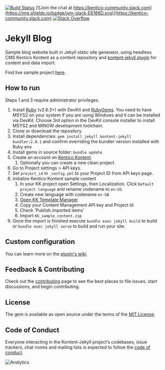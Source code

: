 [![Build Status](https://api.travis-ci.com/RadoslavK/kontent-jekyll-blog.svg?branch=master)](https://travis-ci.com/RadoslavK/kontent-jekyll-blog)
[![Join the chat at https://kentico-community.slack.com](https://img.shields.io/badge/join-slack-E6186D.svg)](https://kentico-community.slack.com)
[![Stack Overflow](https://img.shields.io/badge/Stack%20Overflow-ASK%20NOW-FE7A16.svg?logo=stackoverflow&logoColor=white)](https://stackoverflow.com/tags/kentico-kontent)

# Jekyll Blog

Sample blog website built in Jekyll static site generator, using headless CMS Kentico Kontent as a content repository and
[kontent-jekyll plugin](https://github.com/RadoslavK/kontent-jekyll) for content and data import. 

Find live sample project [here](https://radoslavk.github.io/kontent-jekyll-blog/en-US/posts).

## How to run

Steps 1 and 3 require administrator privileges.

1. Install [Ruby](https://www.ruby-lang.org/en/downloads/) (v2.6.3+) with DevKit and [RubyGems](https://rubygems.org/pages/download). You need to have MSYS2 on your system if you are using Windows and it can be installed via DevKit. Choose 3rd option in the DevKit console installer to install MSYS2 and MINGW development toolchain.
2. Clone or download the repository.
3. Install dependencies: `gem install jekyll kontent-jekyll bundler:2.0.1` and confirm overriding the bundler version installed with Ruby env
4. Install gems in source folder: `bundle update`
5. Create an account on [Kentico Kontent](https://app.kenticocloud.com/).
    1. Optionally you can create a new clean project.
6. Go to Project settings > API keys.
7. Set `project_id` in `_config.yml` to your Project ID from API keys page. 
8. Initialize Kentico Kontent sample content
    1. In your KK project open Settings, then Localization. Click `Default project language` and rename codename to `en-US`
    2. Create new language with codename `en-GB` 
    3. [Open KK Template Manager](https://kentico.github.io/kontent-template-manager/import-from-file)
    4. Copy your Content Management API key and Project Id
    5. Check 'Publish imported items'
    6. Import `KK_sample_content.zip`
9. Once the import is finished execute `bundle exec jekyll build` to build or `bundle exec jekyll serve` to build and run your site.

## Custom configuration

You can learn more on the [plugin's wiki](https://github.com/RadoslavK/kontent-jekyll/wiki).

## Feedback & Contributing

Check out the [contributing](https://github.com/RadoslavK/kontent-jekyll-blog/blob/master/CONTRIBUTING.md) page to see the best places to file issues, start discussions, and begin contributing.

## License

The gem is available as open source under the terms of the [MIT License](https://opensource.org/licenses/MIT).

## Code of Conduct

Everyone interacting in the Kontent-Jekyll project’s codebases, issue trackers, chat rooms and mailing lists is expected to follow the [code of conduct](https://github.com/RadoslavK/kontent-jekyll-blog/blob/master/CODE_OF_CONDUCT.md).

![Analytics](https://kentico-ga-beacon.azurewebsites.net/api/UA-69014260-4/RadoslavK/kontent-jekyll-blog?pixel)
